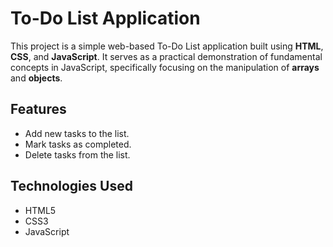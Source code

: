 # To-Do List Application

This project is a simple web-based To-Do List application built using **HTML**, **CSS**, and **JavaScript**. It serves as a practical demonstration of fundamental concepts in JavaScript, specifically focusing on the manipulation of **arrays** and **objects**.

## Features

* Add new tasks to the list.
* Mark tasks as completed.
* Delete tasks from the list.

## Technologies Used

* HTML5
* CSS3
* JavaScript
